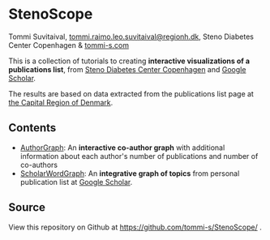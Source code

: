 # StenoScope

Tommi Suvitaival, tommi.raimo.leo.suvitaival@regionh.dk, Steno Diabetes Center Copenhagen & [tommi-s.com](https://tommi-s.com)

This is a collection of tutorials to creating **interactive visualizations of a publications list**, from [Steno Diabetes Center Copenhagen](https://www.sdcc.dk/english/Pages/default.aspx) and [Google Scholar](https://scholar.google.com/).

The results are based on data extracted from the publications list page at [the Capital Region of Denmark](https://research.regionh.dk/en/publications/search.html?search=&organisationName=Steno%20Diabetes%20Center%20Copenhagen&publicationYearsFrom=2021&journalName=&organisations=49636648&publicationstatus=published&publicationcategory=33079909&peerreview=true&language=%20&publicationYearsTo=2021&type=%2Fdk%2Fatira%2Fpure%2Fresearchoutput%2Fresearchoutputtypes%2Fcontributiontojournal%2F%25&uri=&pageSize=500&page=0).

## Contents
- [AuthorGraph](AuthorGraph): An **interactive co-author graph** with additional information about each author's number of publications and number of co-authors
- [ScholarWordGraph](https://tommi-s.com/ScholarWordGraph/): An **integrative graph of topics** from personal publication list at [Google Scholar](https://scholar.google.com/).

## Source
View this repository on Github at https://github.com/tommi-s/StenoScope/ .
